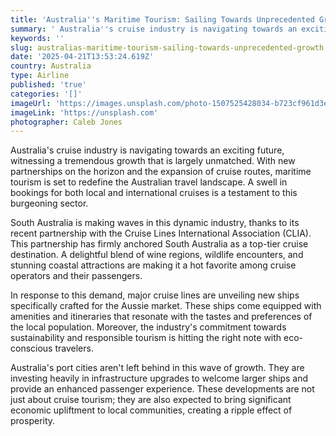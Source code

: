 ```yaml
---
title: 'Australia''s Maritime Tourism: Sailing Towards Unprecedented Growth'
summary: ' Australia''s cruise industry is navigating towards an exciting future, witnessing a tremendous growth that is largely unmatched. With new partnerships...'
keywords: ''
slug: australias-maritime-tourism-sailing-towards-unprecedented-growth
date: '2025-04-21T13:53:24.619Z'
country: Australia
type: Airline
published: 'true'
categories: '[]'
imageUrl: 'https://images.unsplash.com/photo-1507525428034-b723cf961d3e'
imageLink: 'https://unsplash.com'
photographer: Caleb Jones
---
```








Australia's cruise industry is navigating towards an exciting future, witnessing a tremendous growth that is largely unmatched. With new partnerships on the horizon and the expansion of cruise routes, maritime tourism is set to redefine the Australian travel landscape. A swell in bookings for both local and international cruises is a testament to this burgeoning sector.

South Australia is making waves in this dynamic industry, thanks to its recent partnership with the Cruise Lines International Association (CLIA). This partnership has firmly anchored South Australia as a top-tier cruise destination. A delightful blend of wine regions, wildlife encounters, and stunning coastal attractions are making it a hot favorite among cruise operators and their passengers.

In response to this demand, major cruise lines are unveiling new ships specifically crafted for the Aussie market. These ships come equipped with amenities and itineraries that resonate with the tastes and preferences of the local population. Moreover, the industry's commitment towards sustainability and responsible tourism is hitting the right note with eco-conscious travelers.

Australia's port cities aren't left behind in this wave of growth. They are investing heavily in infrastructure upgrades to welcome larger ships and provide an enhanced passenger experience. These developments are not just about cruise tourism; they are also expected to bring significant economic upliftment to local communities, creating a ripple effect of prosperity.
